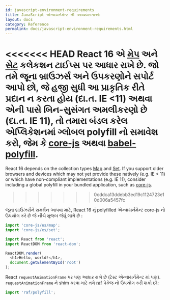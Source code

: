 ```yaml
---
id: javascript-environment-requirements
title: JavaScript એન્વાયર્નમેન્ટ ની આવશ્યકતાઓ
layout: docs
category: Reference
permalink: docs/javascript-environment-requirements.html
---
```


<<<<<<< HEAD
React 16 એ [મેપ](https://developer.mozilla.org/en-US/docs/Web/JavaScript/Reference/Global_Objects/Map) અને [સેટ](https://developer.mozilla.org/en-US/docs/Web/JavaScript/Reference/Global_Objects/Set) કલેકશન ટાઈપ્સ  પર આધાર રાખે છે. 
જો તમે જૂના બ્રાઉઝર્સ અને ઉપકરણોને સપોર્ટ આપો છો, જે હજી સુધી આ પ્રાકૃતિક રીતે  પ્રદાન ન કરતા હોય (દા.ત. IE <11) અથવા એની પાસે બિન-સુસંગત અમલીકરણો છે (દા.ત. IE 11), તો તમારા બંડલ કરેલ એપ્લિકેશનમાં ગ્લોબલ polyfill નો સમાવેશ કરો, જેમ કે [core-js](https://github.com/zloirock/core-js) અથવા  [babel-polyfill](https://babeljs.io/docs/usage/polyfill/).
=======
React 16 depends on the collection types [Map](https://developer.mozilla.org/en-US/docs/Web/JavaScript/Reference/Global_Objects/Map) and [Set](https://developer.mozilla.org/en-US/docs/Web/JavaScript/Reference/Global_Objects/Set). If you support older browsers and devices which may not yet provide these natively (e.g. IE < 11) or which have non-compliant implementations (e.g. IE 11), consider including a global polyfill in your bundled application, such as [core-js](https://github.com/zloirock/core-js).
>>>>>>> 0cddca13ddebb3ed19c1124723e10d006a5457fc

જૂના બ્રાઉઝર્સને સમર્થન આપવા માટે, React 16 નું polyfilled એન્વાયર્નમેન્ટ core-js નો ઉપયોગ કરે છે જે નીચે મુજબ જેવું લાગે છે :

```js
import 'core-js/es/map';
import 'core-js/es/set';

import React from 'react';
import ReactDOM from 'react-dom';

ReactDOM.render(
  <h1>Hello, world!</h1>,
  document.getElementById('root')
);
```

React `requestAnimationFrame` પર પણ આધાર રાખે છે (ટેસ્ટ એન્વાયર્નમેન્ટ માં પણ).  
`requestAnimationFrame` ને shim કરવા માટે તમે [raf](https://www.npmjs.com/package/raf) પેકેજ નો ઉપયોગ કરી શકો છો:

```js
import 'raf/polyfill';
```

